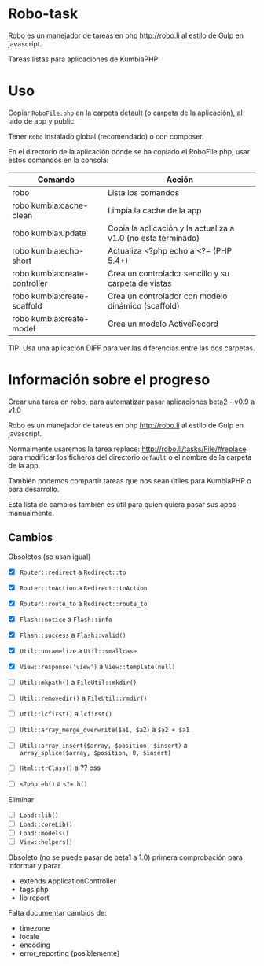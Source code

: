 # Robo-task
Robo es un manejador de tareas en php http://robo.li al estilo de Gulp en javascript.

Tareas listas para aplicaciones de KumbiaPHP

# Uso
Copiar `RoboFile.php` en la carpeta default (o carpeta de la aplicación), al lado de app y public.

Tener `Robo` instalado global (recomendado) o con composer.

En el directorio de la aplicación donde se ha copiado el RoboFile.php, usar estos comandos en la consola:


Comando | Acción
------- | ------
robo                    | Lista los comandos
robo kumbia:cache-clean | Limpia la cache de la app
robo kumbia:update      | Copia la aplicación y la actualiza a v1.0 (no esta terminado)
robo kumbia:echo-short  | Actualiza <?php echo a <?= (PHP 5.4+)
robo kumbia:create-controller  | Crea un controlador sencillo y su carpeta de vistas
robo kumbia:create-scaffold  | Crea un controlador con modelo dinámico (scaffold)
robo kumbia:create-model  | Crea un modelo ActiveRecord


TIP: Usa una aplicación DIFF para ver las diferencias entre las dos carpetas.

# Información sobre el progreso
Crear una tarea en robo, para automatizar pasar aplicaciones beta2 - v0.9 a v1.0

Robo es un manejador de tareas en php http://robo.li al estilo de Gulp en javascript.

Normalmente usaremos la tarea replace: http://robo.li/tasks/File/#replace para modificar los ficheros del directorio ``default`` o el nombre de la carpeta de la app.

También podemos compartir tareas que nos sean útiles para KumbiaPHP o para desarrollo.

Esta lista de cambios también es útil para quien quiera pasar sus apps manualmente.

## Cambios

Obsoletos (se usan igual)

- [x] ``Router::redirect`` a ``Redirect::to``
- [x] ``Router::toAction`` a ``Redirect::toAction``
- [x] ``Router::route_to`` a ``Redirect::route_to``
- [x] ``Flash::notice`` a ``Flash::info``
- [x] ``Flash::success`` a ``Flash::valid()``
- [x] ``Util::uncamelize`` a ``Util::smallcase``
- [x] ``View::response('view')`` a ``View::template(null)``
- [ ] ``Util::mkpath()`` a ``FileUtil::mkdir()``
- [ ] ``Util::removedir()`` a ``FileUtil::rmdir()``
- [ ] ``Util::lcfirst()`` a ``lcfirst()``
- [ ] ``Util::array_merge_overwrite($a1, $a2)`` a ``$a2 + $a1``
- [ ] ``Util::array_insert($array, $position, $insert)`` a ``array_splice($array, $position, 0, $insert)``
- [ ] ``Html::trClass()`` a ??  css
- [ ] ``<?php eh()`` a ``<?= h()``


Eliminar

- [ ] ``Load::lib()``
- [ ] ``Load::coreLib()``
- [ ] ``Load::models()``
- [ ] ``View::helpers()``

Obsoleto (no se puede pasar de beta1 a 1.0) primera comprobación para informar y parar

- extends ApplicationController
- tags.php
- lib report

Falta documentar cambios de:

- timezone
- locale
- encoding
- error_reporting (posiblemente)
